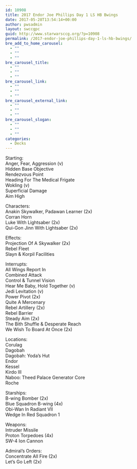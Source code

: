 ```yaml
---
id: 10908
title: 2017 Endor Joe Phillips Day 1 LS HB Bwings
date: 2017-05-28T13:54:14+00:00
author: pwsadmin
layout: swccgpc
guid: http://www.starwarsccg.org/?p=10908
permalink: /2017-endor-joe-phillips-day-1-ls-hb-bwings/
bre_add_to_home_carousel:
  - ""
  - ""
  - ""
bre_carousel_title:
  - ""
  - ""
  - ""
bre_carousel_link:
  - ""
  - ""
  - ""
bre_carousel_external_link:
  - ""
  - ""
  - ""
bre_carousel_slogan:
  - ""
  - ""
  - ""
categories:
  - Decks
---
```

Starting:  
Anger, Fear, Aggression (v)  
Hidden Base Objective  
Rendezvous Point  
Heading For The Medical Frigate  
Wokling (v)  
Superficial Damage  
Aim High

Characters:  
Anakin Skywalker, Padawan Learner (2x)  
Corran Horn  
Luke With Lightsaber (2x)  
Qui-Gon Jinn With Lightsaber (2x)

Effects:  
Projection Of A Skywalker (2x)  
Rebel Fleet  
Slayn & Korpil Facilities

Interrupts:  
All Wings Report In  
Combined Attack  
Control & Tunnel Vision  
Hear Me Baby, Hold Together (v)  
Jedi Levitation (v)  
Power Pivot (2x)  
Quite A Mercenary  
Rebel Artillery (2x)  
Rebel Barrier  
Steady Aim (2x)  
The Bith Shuffle & Desperate Reach  
We Wish To Board At Once (2x)

Locations:  
Corulag  
Dagobah  
Dagobah: Yoda&#8217;s Hut  
Endor  
Kessel  
Kirdo III  
Naboo: Theed Palace Generator Core  
Roche

Starships:  
B-wing Bomber (2x)  
Blue Squadron B-wing (4x)  
Obi-Wan In Radiant VII  
Wedge In Red Squadron 1

Weapons:  
Intruder Missile  
Proton Torpedoes (4x)  
SW-4 Ion Cannon

Admiral&#8217;s Orders:  
Concentrate All Fire (2x)  
Let&#8217;s Go Left (2x)